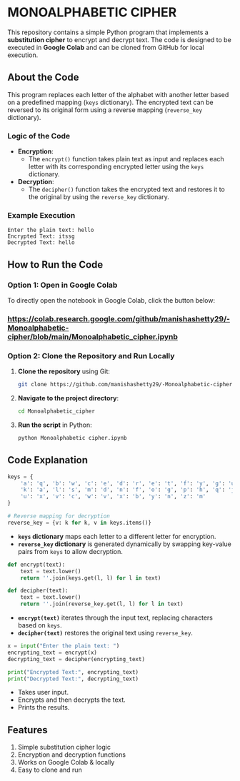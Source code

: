 # MONOALPHABETIC CIPHER

This repository contains a simple Python program that implements a **substitution cipher** to encrypt and decrypt text. The code is designed to be executed in **Google Colab** and can be cloned from GitHub for local execution.

##  About the Code
This program replaces each letter of the alphabet with another letter based on a predefined mapping (`keys` dictionary). The encrypted text can be reversed to its original form using a reverse mapping (`reverse_key` dictionary).

###  Logic of the Code
- **Encryption**:
  - The `encrypt()` function takes plain text as input and replaces each letter with its corresponding encrypted letter using the `keys` dictionary.
- **Decryption**:
  - The `decipher()` function takes the encrypted text and restores it to the original by using the `reverse_key` dictionary.

###  Example Execution
```
Enter the plain text: hello
Encrypted Text: itssg
Decrypted Text: hello
```

##  How to Run the Code
### Option 1: Open in Google Colab
To directly open the notebook in Google Colab, click the button below:

### https://colab.research.google.com/github/manishashetty29/-Monoalphabetic-cipher/blob/main/Monoalphabetic_cipher.ipynb

### Option 2: Clone the Repository and Run Locally
1. **Clone the repository** using Git:
   ```sh
   git clone https://github.com/manishashetty29/-Monoalphabetic-cipher.git
   ```
2. **Navigate to the project directory**:
   ```sh
   cd Monoalphabetic_cipher
   ```
3. **Run the script** in Python:
   ```sh
   python Monoalphabetic cipher.ipynb
   ```

##  Code Explanation
```python
keys = {
    'a': 'q', 'b': 'w', 'c': 'e', 'd': 'r', 'e': 't', 'f': 'y', 'g': 'u', 'h': 'i', 'i': 'o', 'j': 'p',
    'k': 'a', 'l': 's', 'm': 'd', 'n': 'f', 'o': 'g', 'p': 'h', 'q': 'j', 'r': 'k', 's': 'l', 't': 'z',
    'u': 'x', 'v': 'c', 'w': 'v', 'x': 'b', 'y': 'n', 'z': 'm'
}

# Reverse mapping for decryption
reverse_key = {v: k for k, v in keys.items()}
```
- **`keys` dictionary** maps each letter to a different letter for encryption.
- **`reverse_key` dictionary** is generated dynamically by swapping key-value pairs from `keys` to allow decryption.

```python
def encrypt(text):
    text = text.lower()
    return ''.join(keys.get(l, l) for l in text)

def decipher(text):
    text = text.lower()
    return ''.join(reverse_key.get(l, l) for l in text)
```
- **`encrypt(text)`** iterates through the input text, replacing characters based on `keys`.
- **`decipher(text)`** restores the original text using `reverse_key`.

```python
x = input("Enter the plain text: ")
encrypting_text = encrypt(x)
decrypting_text = decipher(encrypting_text)

print("Encrypted Text:", encrypting_text)
print("Decrypted Text:", decrypting_text)
```
- Takes user input.
- Encrypts and then decrypts the text.
- Prints the results.

##  Features
1) Simple substitution cipher logic
2) Encryption and decryption functions
3) Works on Google Colab & locally
4) Easy to clone and run
